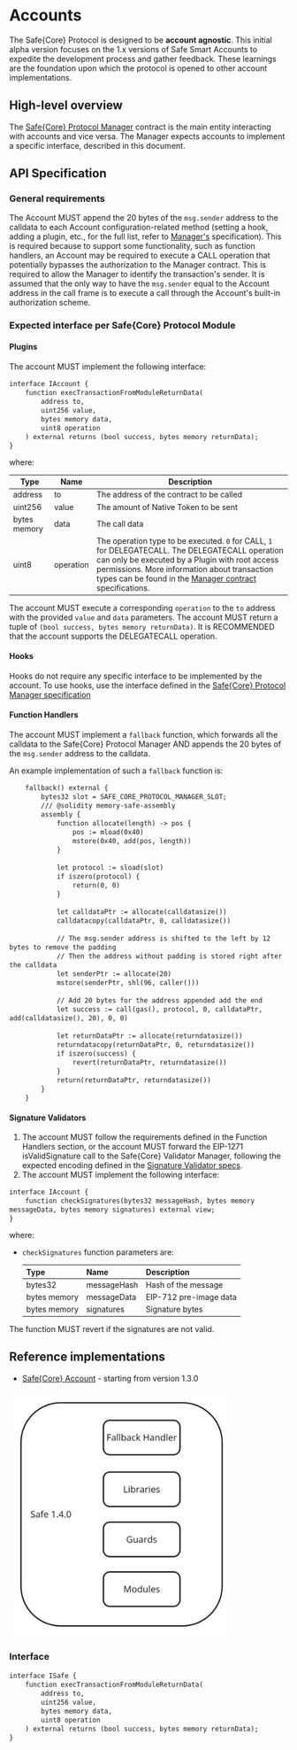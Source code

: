 # Accounts

The Safe{Core} Protocol is designed to be **account agnostic**. This initial alpha version focuses on the 1.x versions of Safe Smart Accounts to expedite the development process and gather feedback. These learnings are the foundation upon which the protocol is opened to other account implementations.

## High-level overview

The [Safe{Core} Protocol Manager](https://github.com/safe-global/safe-core-protocol-specs/blob/2bffd759dd12be5583594f302d97c35e0ab9fcf5/manager/README.md) contract is the main entity interacting with accounts and vice versa. The Manager expects accounts to implement a specific interface, described in this document.

## API Specification

### General requirements

The Account MUST append the 20 bytes of the `msg.sender` address to the calldata to each Account configuration-related method (setting a hook,
adding a plugin, etc., for the full list, refer to [Manager's](../manager/README.md) specification). This is required because
to support some functionality, such as function handlers, an Account may be required to execute a CALL
operation that potentially bypasses the authorization to the Manager contract. This is required to allow the Manager to identify the transaction's sender. It is assumed
that the only way to have the `msg.sender` equal to the Account address in the call frame is to execute a call through the Account's built-in authorization scheme.

### Expected interface per Safe{Core} Protocol Module

#### Plugins

The account MUST implement the following interface:

```Solidity
interface IAccount {
    function execTransactionFromModuleReturnData(
        address to,
        uint256 value,
        bytes memory data,
        uint8 operation
    ) external returns (bool success, bytes memory returnData);
}
```

where:

| Type         | Name      | Description                                                                                                                                                                                                                                                                                                                                                                               |
|--------------|-----------|-------------------------------------------------------------------------------------------------------------------------------------------------------------------------------------------------------------------------------------------------------------------------------------------------------------------------------------------------------------------------------------------|
| address      | to        | The address of the contract to be called                                                                                                                                                                                                                                                                                                                                                  |
| uint256      | value     | The amount of Native Token to be sent                                                                                                                                                                                                                                                                                                                                                     |
| bytes memory | data      | The call data                                                                                                                                                                                                                                                                                                                                                                             |
| uint8        | operation | The operation type to be executed. `0` for CALL, `1` for DELEGATECALL. The DELEGATECALL operation can only be executed by a Plugin with root access permissions. More information about transaction types can be found in the [Manager contract](https://github.com/safe-global/safe-core-protocol-specs/blob/2bffd759dd12be5583594f302d97c35e0ab9fcf5/manager/README.md) specifications. |

The account MUST execute a corresponding `operation` to the `to` address with the provided `value` and `data` parameters. The account MUST return a tuple of `(bool success, bytes memory returnData)`. 
It is RECOMMENDED that the account supports the DELEGATECALL operation.

#### Hooks

Hooks do not require any specific interface to be implemented by the account. To use hooks, use the interface defined in the
[Safe{Core} Protocol Manager specification](../manager/README.md)

#### Function Handlers

The account MUST implement a `fallback` function, which forwards all the calldata
to the Safe{Core} Protocol Manager AND appends the 20 bytes of the `msg.sender` address to the calldata.

An example implementation of such a `fallback` function is:
```Solidity
    fallback() external {
        bytes32 slot = SAFE_CORE_PROTOCOL_MANAGER_SLOT;
        /// @solidity memory-safe-assembly
        assembly {
            function allocate(length) -> pos {
                pos := mload(0x40)
                mstore(0x40, add(pos, length))
            }

            let protocol := sload(slot)
            if iszero(protocol) {
                return(0, 0)
            }

            let calldataPtr := allocate(calldatasize())
            calldatacopy(calldataPtr, 0, calldatasize())

            // The msg.sender address is shifted to the left by 12 bytes to remove the padding
            // Then the address without padding is stored right after the calldata
            let senderPtr := allocate(20)
            mstore(senderPtr, shl(96, caller()))

            // Add 20 bytes for the address appended add the end
            let success := call(gas(), protocol, 0, calldataPtr, add(calldatasize(), 20), 0, 0)

            let returnDataPtr := allocate(returndatasize())
            returndatacopy(returnDataPtr, 0, returndatasize())
            if iszero(success) {
                revert(returnDataPtr, returndatasize())
            }
            return(returnDataPtr, returndatasize())
        }
    }
```

#### Signature Validators

1. The account MUST follow the requirements defined in the Function Handlers section, or the account MUST forward the EIP-1271 isValidSignature call to the Safe{Core} Validator Manager, following the expected encoding defined in the [Signature Validator specs](../modules/README.md).
2. The account MUST implement the following interface:

```Solidity
interface IAccount {
    function checkSignatures(bytes32 messageHash, bytes memory messageData, bytes memory signatures) external view;
}
```
where:
- `checkSignatures` function parameters are:

  | Type         | Name        | Description            |
  |--------------|-------------|------------------------|
  | bytes32      | messageHash | Hash of the message    |
  | bytes memory | messageData | EIP-712 pre-image data |
  | bytes memory | signatures  | Signature bytes        |

The function MUST revert if the signatures are not valid.

## Reference implementations

- [Safe{Core} Account](https://github.com/safe-global/safe-contracts) - starting from version 1.3.0

<img src="../_assets/accounts_safe_140.png" width=400/>

### Interface

```Solidity
interface ISafe {
    function execTransactionFromModuleReturnData(
        address to,
        uint256 value,
        bytes memory data,
        uint8 operation
    ) external returns (bool success, bytes memory returnData);
}
```
